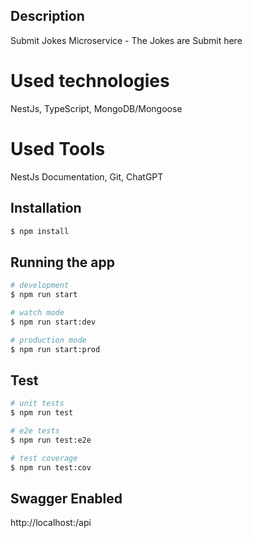 ## Description

Submit Jokes Microservice - The Jokes are Submit here

# Used technologies
NestJs,
TypeScript,
MongoDB/Mongoose

# Used Tools
NestJs Documentation,
Git,
ChatGPT

## Installation

```bash
$ npm install
```

## Running the app

```bash
# development
$ npm run start

# watch mode
$ npm run start:dev

# production mode
$ npm run start:prod
```

## Test

```bash
# unit tests
$ npm run test

# e2e tests
$ npm run test:e2e

# test coverage
$ npm run test:cov
```

## Swagger Enabled
http://localhost:<PORT>/api

